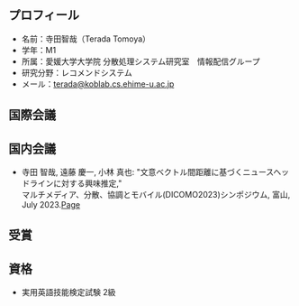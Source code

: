 ## プロフィール
- 名前：寺田智哉（Terada Tomoya）
- 学年：M1
- 所属：愛媛大学大学院 分散処理システム研究室　情報配信グループ
- 研究分野：レコメンドシステム
- メール：terada@koblab.cs.ehime-u.ac.jp

## 国際会議


  
## 国内会議
- 寺田 智哉, 遠藤 慶一, 小林 真也: "文意ベクトル間距離に基づくニュースヘッドラインに対する興味推定," <br>
マルチメディア、分散、協調とモバイル(DICOMO2023)シンポジウム, 富山, July 2023.[Page](https://ipsj.ixsq.nii.ac.jp/ej/?action=pages_view_main&active_action=repository_view_main_item_detail&item_id=228050&item_no=1&page_id=13&block_id=8)
## 受賞


  
## 資格
- 実用英語技能検定試験 2級



<!--
**TomoyaTerada273/TomoyaTerada273** is a ✨ _special_ ✨ repository because its `README.md` (this file) appears on your GitHub profile.

Here are some ideas to get you started:

- 🔭 I’m currently working on ...
- 🌱 I’m currently learning ...
- 👯 I’m looking to collaborate on ...
- 🤔 I’m looking for help with ...
- 💬 Ask me about ...
- 📫 How to reach me: ...
- 😄 Pronouns: ...
- ⚡ Fun fact: ...
-->
